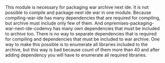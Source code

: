 
This module is necessary for packaging war archive next ide. It is not possible to compile and package next ide war in one module.
Because compiling-war-ide has many dependencies that are required for compiling, but archive must include only few of them.
And onpremises-packaging-war-next-ide-codenvy has many own dependencies that must be included to archive too.
There is no way to separate dependencies that is required for compiling and dependencies that must be included to war archive. 
One way to make this possible is to enumerate all libraries included to the archive, but this way is bad because count of them more than 40 and after adding dependency you will have to enumerate all required libraries.
